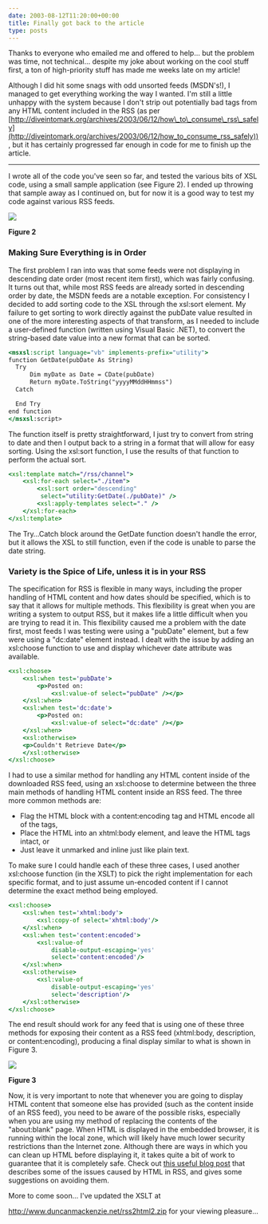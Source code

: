 ```yaml
---
date: 2003-08-12T11:20:00+00:00
title: Finally got back to the article
type: posts
---
```

Thanks to everyone who emailed me and offered to help... but the problem was time, not technical... despite my joke about working on the cool stuff first, a ton of high-priority stuff has made me weeks late on my article!

Although I did hit some snags with odd unsorted feeds (MSDN's!), I managed to get everything working the way I wanted. I'm still a little unhappy with the system because I don't strip out potentially bad tags from any HTML content included in the RSS (as per [http://diveintomark.org/archives/2003/06/12/how\_to\_consume\_rss\_safely](http://diveintomark.org/archives/2003/06/12/how_to_consume_rss_safely)) , but it has certainly progressed far enough in code for me to finish up the article.

* * *

I wrote all of the code you've seen so far, and tested the various bits of XSL code, using a small sample application (see Figure 2). I ended up throwing that sample away as I continued on, but for now it is a good way to test my code against various RSS feeds.



<img src="http://www.duncanmackenzie.net/rssviewer.jpg" border="0" />

**Figure 2**

### Making Sure Everything is in Order

The first problem I ran into was that some feeds were not displaying in descending date order (most recent item first), which was fairly confusing. It turns out that, while most RSS feeds are already sorted in descending order by date, the MSDN feeds are a notable exception. For consistency I decided to add sorting code to the XSL through the xsl:sort element. My failure to get sorting to work directly against the pubDate value resulted in one of the more interesting aspects of that transform, as I needed to include a user-defined function (written using Visual Basic .NET), to convert the string-based date value into a new format that can be sorted.

```xsl
<msxsl:script language="vb" implements-prefix="utility">
function GetDate(pubDate As String)
  Try
      Dim myDate as Date = CDate(pubDate)
      Return myDate.ToString("yyyyMMddHHmmss")
  Catch

  End Try
end function
</msxsl:script>
```

The function itself is pretty straightforward, I just try to convert from string to date and then I output back to a string in a format that will allow for easy sorting. Using the xsl:sort function, I use the results of that function to perform the actual sort.

```xsl
<xsl:template match="/rss/channel">
    <xsl:for-each select="./item">
        <xsl:sort order="descending"
         select="utility:GetDate(./pubDate)" />
        <xsl:apply-templates select="." />
    </xsl:for-each>
</xsl:template>
```

The Try…Catch block around the GetDate function doesn't handle the error, but it allows the XSL to still function, even if the code is unable to parse the date string.

### Variety is the Spice of Life, unless it is in your RSS

The specification for RSS is flexible in many ways, including the proper handling of HTML content and how dates should be specified, which is to say that it allows for multiple methods. This flexibility is great when you are writing a system to output RSS, but it makes life a little difficult when you are trying to read it in. This flexibility caused me a problem with the date first, most feeds I was testing were using a "pubDate" element, but a few were using a "dc:date" element instead. I dealt with the issue by adding an xsl:choose function to use and display whichever date attribute was available.

```xsl
<xsl:choose>
    <xsl:when test='pubDate'>
        <p>Posted on:
            <xsl:value-of select="pubDate" /></p>
    </xsl:when>
    <xsl:when test='dc:date'>
        <p>Posted on:
            <xsl:value-of select="dc:date" /></p>
    </xsl:when>
    <xsl:otherwise>
    <p>Couldn't Retrieve Date</p>
    </xsl:otherwise>
</xsl:choose>
```

I had to use a similar method for handling any HTML content inside of the downloaded RSS feed, using an xsl:choose to determine between the three main methods of handling HTML content inside an RSS feed. The three more common methods are:

* Flag the HTML block with a content:encoding tag and HTML encode all of the tags,
* Place the HTML into an xhtml:body element, and leave the HTML tags intact, or
* Just leave it unmarked and inline just like plain text.

To make sure I could handle each of these three cases, I used another xsl:choose function (in the XSLT) to pick the right implementation for each specific format, and to just assume un-encoded content if I cannot determine the exact method being employed.

```xsl
<xsl:choose>
    <xsl:when test='xhtml:body'>
        <xsl:copy-of select='xhtml:body'/>
    </xsl:when>
    <xsl:when test='content:encoded'>
        <xsl:value-of
            disable-output-escaping='yes'
            select='content:encoded'/>
    </xsl:when>
    <xsl:otherwise>
        <xsl:value-of
            disable-output-escaping='yes'
            select='description'/>
    </xsl:otherwise>
</xsl:choose>
```

The end result should work for any feed that is using one of these three methods for exposing their content as a RSS feed (xhtml:body, description, or content:encoding), producing a final display similar to what is shown in Figure 3.

<img src="http://www.duncanmackenzie.net/Figure3.png" border="0" />

**Figure 3**

Now, it is very important to note that whenever you are going to display HTML content that someone else has provided (such as the content inside of an RSS feed), you need to be aware of the possible risks, especially when you are using my method of replacing the contents of the "about:blank" page. When HTML is displayed in the embedded browser, it is running within the local zone, which will likely have much lower security restrictions than the Internet zone. Although there are ways in which you can clean up HTML before displaying it, it takes quite a bit of work to guarantee that it is completely safe. Check out [this useful blog post](http://diveintomark.org/archives/2003/06/12/how_to_consume_rss_safely) that describes some of the issues caused by HTML in RSS, and gives some suggestions on avoiding them.

More to come soon... I've updated the XSLT at

<http://www.duncanmackenzie.net/rss2html2.zip> for your viewing pleasure...
